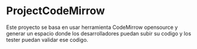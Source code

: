 # ProjectCodeMirrow
Este proyecto se basa en usar herramienta CodeMirrow opensource y generar un espacio donde los desarrolladores puedan subir su codigo y los tester puedan validar ese codigo. 
